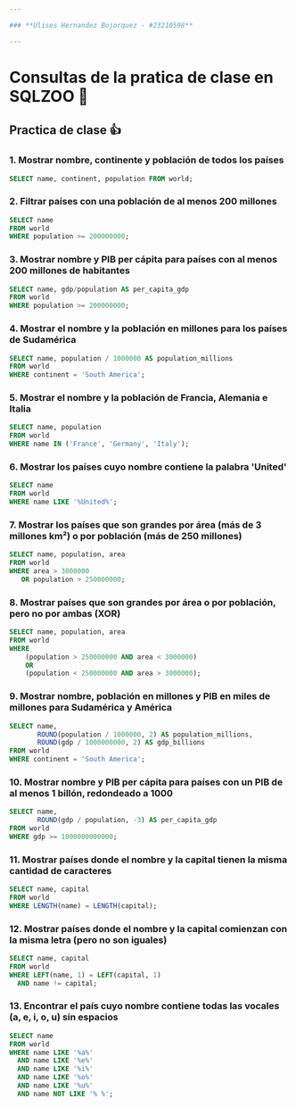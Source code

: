 ```yaml
---

### **Ulises Hernandez Bojorquez - #23210598**  

---
```


# **Consultas de la pratica de clase en SQLZOO 🚀**  
## Practica de clase 👍

### **1. Mostrar nombre, continente y población de todos los países**  
```sql
SELECT name, continent, population FROM world;
```

### **2. Filtrar países con una población de al menos 200 millones**  
```sql
SELECT name 
FROM world
WHERE population >= 200000000;
```

### **3. Mostrar nombre y PIB per cápita para países con al menos 200 millones de habitantes**  
```sql
SELECT name, gdp/population AS per_capita_gdp
FROM world
WHERE population >= 200000000;
```

### **4. Mostrar el nombre y la población en millones para los países de Sudamérica**  
```sql
SELECT name, population / 1000000 AS population_millions
FROM world
WHERE continent = 'South America';
```

### **5. Mostrar el nombre y la población de Francia, Alemania e Italia**  
```sql
SELECT name, population
FROM world
WHERE name IN ('France', 'Germany', 'Italy');
```

### **6. Mostrar los países cuyo nombre contiene la palabra 'United'**  
```sql
SELECT name
FROM world
WHERE name LIKE '%United%';
```

### **7. Mostrar los países que son grandes por área (más de 3 millones km²) o por población (más de 250 millones)**  
```sql
SELECT name, population, area
FROM world
WHERE area > 3000000
   OR population > 250000000;
```

### **8. Mostrar países que son grandes por área o por población, pero no por ambas (XOR)**  
```sql
SELECT name, population, area
FROM world
WHERE 
    (population > 250000000 AND area < 3000000)
    OR 
    (population < 250000000 AND area > 3000000);
```

### **9. Mostrar nombre, población en millones y PIB en miles de millones para Sudamérica y América**  
```sql
SELECT name, 
       ROUND(population / 1000000, 2) AS population_millions, 
       ROUND(gdp / 1000000000, 2) AS gdp_billions
FROM world
WHERE continent = 'South America';
```

### **10. Mostrar nombre y PIB per cápita para países con un PIB de al menos 1 billón, redondeado a 1000**  
```sql
SELECT name, 
       ROUND(gdp / population, -3) AS per_capita_gdp
FROM world
WHERE gdp >= 1000000000000;
```

### **11. Mostrar países donde el nombre y la capital tienen la misma cantidad de caracteres**  
```sql
SELECT name, capital
FROM world
WHERE LENGTH(name) = LENGTH(capital);
```

### **12. Mostrar países donde el nombre y la capital comienzan con la misma letra (pero no son iguales)**  
```sql
SELECT name, capital
FROM world
WHERE LEFT(name, 1) = LEFT(capital, 1) 
  AND name != capital;
```

### **13. Encontrar el país cuyo nombre contiene todas las vocales (a, e, i, o, u) sin espacios**  
```sql
SELECT name 
FROM world
WHERE name LIKE '%a%' 
  AND name LIKE '%e%' 
  AND name LIKE '%i%' 
  AND name LIKE '%o%' 
  AND name LIKE '%u%' 
  AND name NOT LIKE '% %';
```














